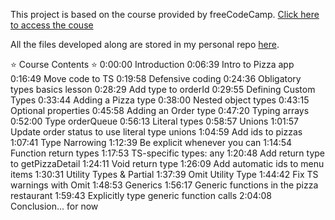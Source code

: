 This project is based on the course provided by freeCodeCamp.
[Click here to access the couse](https://www.youtube.com/watch?v=SpwzRDUQ1GI)

All the files developed along are stored in my personal repo [here](https://github.com/rebecaaras/fcc-typescript-course).

⭐️ Course Contents ⭐️
0:00:00 Introduction
0:06:39 Intro to Pizza app
0:16:49 Move code to TS
0:19:58 Defensive coding
0:24:36 Obligatory types basics lesson
0:28:29 Add type to orderId
0:29:55 Defining Custom Types
0:33:44 Adding a Pizza type
0:38:00 Nested object types
0:43:15 Optional properties
0:45:58 Adding an Order type
0:47:20 Typing arrays
0:52:00 Type orderQueue
0:56:13 Literal types
0:58:57 Unions
1:01:57 Update order status to use literal type unions
1:04:59 Add ids to pizzas
1:07:41 Type Narrowing
1:12:39 Be explicit whenever you can
1:14:54 Function return types
1:17:53 TS-specific types: any
1:20:48 Add return type to getPizzaDetail
1:24:11 Void return type
1:26:09 Add automatic ids to menu items
1:30:31 Utility Types & Partial
1:37:39 Omit Utility Type
1:44:42 Fix TS warnings with Omit
1:48:53 Generics
1:56:17 Generic functions in the pizza restaurant
1:59:43 Explicitly type generic function calls
2:04:08 Conclusion... for now


